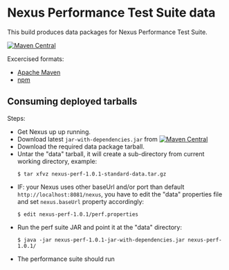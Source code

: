 # Nexus Performance Test Suite data

This build produces data packages for Nexus Performance Test Suite.

[![Maven Central](https://maven-badges.herokuapp.com/maven-central/io.takari.nexus.perf.data/parent/badge.svg?subject=io.takari.nexus.perf.data:parent)](https://maven-badges.herokuapp.com/maven-central/io.takari.nexus.perf.data/parent)

Excercised formats:
* [Apache Maven](maven/)
* [npm](npm/)

## Consuming deployed tarballs

Steps:
* Get Nexus up up running.
* Download latest `jar-with-dependencies.jar` from [![Maven Central](https://maven-badges.herokuapp.com/maven-central/io.takari.nexus/nexus-perf/badge.svg?subject=Nexus%20Performance%20Suite)](https://maven-badges.herokuapp.com/maven-central/io.takari.nexus/nexus-perf)
* Download the required data package tarball.
* Untar the "data" tarball, it will create a sub-directory from current working directory, example:
  ```
  $ tar xfvz nexus-perf-1.0.1-standard-data.tar.gz
  ```
* IF: your Nexus uses other baseUrl and/or port than default `http://localhost:8081/nexus`, you have to edit the "data" properties file and set `nexus.baseUrl` property accordingly:
  ```
  $ edit nexus-perf-1.0.1/perf.properties
  ```
* Run the perf suite JAR and point it at the "data" directory:
  ```
  $ java -jar nexus-perf-1.0.1-jar-with-dependencies.jar nexus-perf-1.0.1/
  ```
* The performance suite should run

